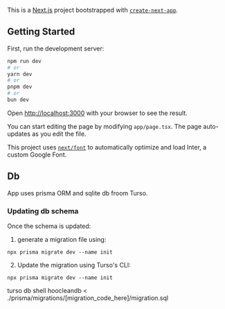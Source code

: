 This is a [Next.js](https://nextjs.org/) project bootstrapped with [`create-next-app`](https://github.com/vercel/next.js/tree/canary/packages/create-next-app).

## Getting Started

First, run the development server:

```bash
npm run dev
# or
yarn dev
# or
pnpm dev
# or
bun dev
```

Open [http://localhost:3000](http://localhost:3000) with your browser to see the result.

You can start editing the page by modifying `app/page.tsx`. The page auto-updates as you edit the file.

This project uses [`next/font`](https://nextjs.org/docs/basic-features/font-optimization) to automatically optimize and load Inter, a custom Google Font.

## Db

App uses prisma ORM and sqlite db froom Turso.

### Updating db schema 
Once the schema is updated:

1. generate a migration file using:


```
npx prisma migrate dev --name init
```

2. Update the migration using Turso's CLI:
```
npx prisma migrate dev --name init
```

turso db shell hoocleandb < ./prisma/migrations/[migration_code_here]/migration.sql
